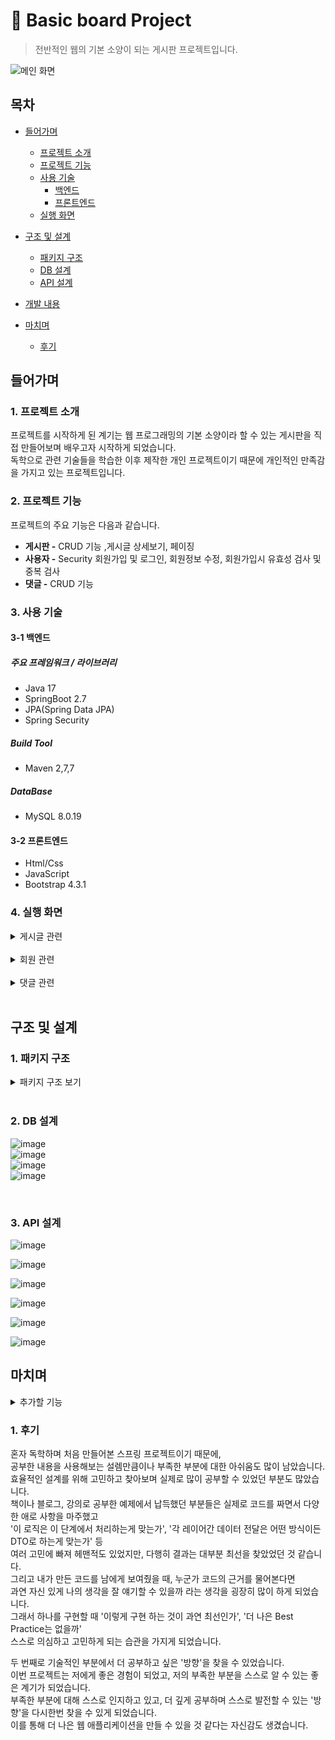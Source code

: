 # :paperclip: Basic board Project
> 전반적인 웹의 기본 소양이 되는 게시판 프로젝트입니다.

![메인 화면](https://user-images.githubusercontent.com/50358936/184298605-ddc9ec56-5bd0-4426-8cc6-76de9360a271.png)

## 목차
- [들어가며](#들어가며)
  - [프로젝트 소개](#1-프로젝트-소개)    
  - [프로젝트 기능](#2-프로젝트-기능)    
  - [사용 기술](#3-사용-기술)   
     - [백엔드](#3-1-백엔드)
     - [프론트엔드](#3-2-프론트엔드)
  - [실행 화면](#4-실행-화면)   


- [구조 및 설계](#구조-및-설계)
  - [패키지 구조](#1-패키지-구조)
  - [DB 설계](#2-db-설계)
  - [API 설계](#3-api-설계)

- [개발 내용](#개발-내용)

- [마치며](#마치며)
  - [후기](#1-후기)

## 들어가며
### 1. 프로젝트 소개

프로젝트를 시작하게 된 계기는 웹 프로그래밍의 기본 소양이라 할 수 있는 게시판을 직접 만들어보며 배우고자 시작하게 되었습니다.   
독학으로 관련 기술들을 학습한 이후 제작한 개인 프로젝트이기 때문에 개인적인 만족감을 가지고 있는 프로젝트입니다.

### 2. 프로젝트 기능

프로젝트의 주요 기능은 다음과 같습니다.
- **게시판 -** CRUD 기능 ,게시글 상세보기, 페이징 
- **사용자 -** Security 회원가입 및 로그인, 회원정보 수정, 회원가입시 유효성 검사 및 중복 검사
- **댓글 -** CRUD 기능

### 3. 사용 기술

#### 3-1 백엔드

##### 주요 프레임워크 / 라이브러리
- Java 17
- SpringBoot 2.7
- JPA(Spring Data JPA)
- Spring Security


##### Build Tool
- Maven 2,7,7

##### DataBase
- MySQL 8.0.19

#### 3-2 프론트엔드
- Html/Css
- JavaScript
- Bootstrap 4.3.1


### 4. 실행 화면
  <details>
    <summary>게시글 관련</summary>   
       
    
  **1. 게시글 전체 목록**   
  ![image](https://user-images.githubusercontent.com/50358936/184298605-ddc9ec56-5bd0-4426-8cc6-76de9360a271.png)   
  전체 목록을 페이징 처리하여 조회할 수 있다.   
     
  **2. 게시글 등록**   
  ![image](https://user-images.githubusercontent.com/50358936/184299894-c5dd2ef0-ca6f-45ed-ac71-c286c4f04f87.png) 
  로그인 한 사용자만 새로운 글을 작성할 수 있고, 작성 후 목록 화면으로 redirect한다.   
     
  **3. 게시글 상세보기**   
  ![image](https://user-images.githubusercontent.com/50358936/184300213-82d6d9be-c3ac-4eb4-b846-f06ef1471333.png) 
  
  미로그인시 상세보기 클릭
  ![image](https://user-images.githubusercontent.com/50358936/184304332-3b0aec42-584b-4f8d-9245-366181b5d98f.png)
  본인이 작성한 글만 수정 및 삭제가 가능하다. 로그인한 유저만 글상세보기를 할수있다.
     
   **4. 게시글 수정 화면**   
  ![image](https://user-images.githubusercontent.com/50358936/184300623-b0c9c9c0-a79b-4b9a-92ec-f422cde517b0.png)   
     
  제목과 내용만 수정할 수 있게 하고, 상세보기 화면으로 redirect 한다.   

  
  **5. 게시글 삭제 화면**   
  ![image](https://user-images.githubusercontent.com/50358936/184300922-ad643516-e858-4737-9fdb-b2ba986c3af8.png)   
   삭제 후 전체 목록 리스트 화면으로 redirect 한다.   
  
  </details>
  <br/>   
  
  <details>
    <summary>회원 관련</summary>   
     
  **1. 회원가입 화면**   
  ![image](https://user-images.githubusercontent.com/50358936/184301640-156fee57-6621-4001-a957-328cbf959f59.png)
  ![image](https://user-images.githubusercontent.com/50358936/184301646-7f4bfc0c-185f-4eb8-9410-efb97b9772d3.png) 

  회원가입 시 중복확인을 진행하며 완료시 회원 정보를 저장하고 목록화면으로 이동
     
  **2. 로그인 화면**   
  ![image](https://user-images.githubusercontent.com/50358936/184302400-e2887b02-61e8-4c8f-84f1-7d2df0a18218.png)
  등록된 계정 정보이어야만 로그인 진행
      
     
  **3. 회원정보 수정 화면**   
  ![image](https://user-images.githubusercontent.com/50358936/184302900-860fa4e8-a90f-45db-bba5-84cd52254ceb.png)   
  비밀번호와 이메일만 변경할 수 있다.   
  완료시 게시글 전체 리스트 화면으로 redirect 한다.      
           
  </details>
  <br/>   
  
  <details>
    <summary>댓글 관련</summary>   
       
  **1. 댓글 작성 화면**   
![image](https://user-images.githubusercontent.com/50358936/184303968-8cfa137c-19ec-414b-9a2c-8215f7bba4b1.png)
  댓글은 로그인 한 사용자만 달 수 있으며, 댓글 작성시 현재 페이지를 reload 한다.   
  
  </details>
  <br/>   
 
   
## 구조 및 설계   
   
### 1. 패키지 구조
   
<details>
  
<summary>패키지 구조 보기</summary>   
 
![image](https://user-images.githubusercontent.com/50358936/184305830-911aa0da-86f0-44c8-904e-a8fdcd5b1484.png)

  
 </details>   
 <br/>    
   
     
 ### 2. DB 설계

![image](https://user-images.githubusercontent.com/50358936/184598973-5271baef-5c29-47a8-a56b-8792808330d5.png)
<br>
![image](https://user-images.githubusercontent.com/50358936/184598467-e2ae9b78-6157-45ef-963b-e3ec2e273c74.png)
<br>
![image](https://user-images.githubusercontent.com/50358936/184598527-815c0a0a-2da9-482d-a465-306dbafba6a2.png)
<br>
![image](https://user-images.githubusercontent.com/50358936/184598769-9d0a834e-9753-4c7d-96b7-13b2b60b97ab.png)
   
<br/>

### 3. API 설계

![image](https://user-images.githubusercontent.com/50358936/184598973-5271baef-5c29-47a8-a56b-8792808330d5.png)

![image](https://user-images.githubusercontent.com/50358936/184598467-e2ae9b78-6157-45ef-963b-e3ec2e273c74.png)

![image](https://user-images.githubusercontent.com/50358936/184598527-815c0a0a-2da9-482d-a465-306dbafba6a2.png)

![image](https://user-images.githubusercontent.com/50358936/184598769-9d0a834e-9753-4c7d-96b7-13b2b60b97ab.png)

![image](https://user-images.githubusercontent.com/50358936/184818623-56a04788-1b68-47a7-9a02-b5a99ba03f1c.png)

![image](https://user-images.githubusercontent.com/50358936/184818680-7fe71f19-2834-45ef-8421-ba5e449623ed.png)


## 마치며   

   <details>
  <summary>추가할 기능 </summary>
     
- 댓글 수정삭제 미완료  
- 댓글 페이징 처리
- 로그인 회원가입 유효성검사및 
- 쿠키나 세션을 이용해 조회수 중복 카운트 방지
- 파일 업로드 기능 추가
- 좋아요 기능 추가
  
</details>  


### 1. 후기   

혼자 독학하며 처음 만들어본 스프링 프로젝트이기 때문에,   
공부한 내용을 사용해보는 설렘만큼이나 부족한 부분에 대한 아쉬움도 많이 남았습니다.   
효율적인 설계를 위해 고민하고 찾아보며 실제로 많이 공부할 수 있었던 부분도 많았습니다.   
책이나 블로그, 강의로 공부한 예제에서 납득했던 부분들은 실제로 코드를 짜면서 다양한 애로 사항을 마주했고   
'이 로직은 이 단계에서 처리하는게 맞는가', '각 레이어간 데이터 전달은 어떤 방식이든 DTO로 하는게 맞는가' 등   
여러 고민에 빠져 헤맨적도 있었지만, 다행히 결과는 대부분 최선을 찾았었던 것 같습니다.   
그리고 내가 만든 코드를 남에게 보여줬을 때, 누군가 코드의 근거를 물어본다면   
과연 자신 있게 나의 생각을 잘 얘기할 수 있을까 라는 생각을 굉장히 많이 하게 되었습니다.   
그래서 하나를 구현할 때 '이렇게 구현 하는 것이 과연 최선인가', '더 나은 Best Practice는 없을까'   
스스로 의심하고 고민하게 되는 습관을 가지게 되었습니다.   

두 번째로 기술적인 부분에서 더 공부하고 싶은 '방향'을 찾을 수 있었습니다.   
이번 프로젝트는 저에게 좋은 경험이 되었고, 저의 부족한 부분을 스스로 알 수 있는 좋은 계기가 되었습니다.   
부족한 부분에 대해 스스로 인지하고 있고, 더 깊게 공부하며 스스로 발전할 수 있는 '방향'을 다시한번 찾을 수 있게 되었습니다.   
이를 통해 더 나은 웹 애플리케이션을 만들 수 있을 것 같다는 자신감도 생겼습니다.   


